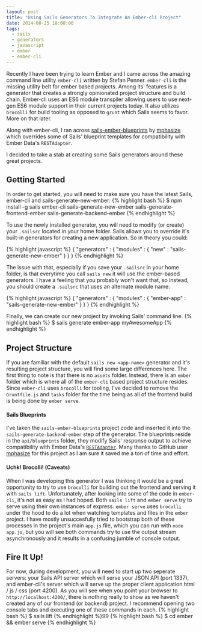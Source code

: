 ```yaml
---
layout: post
title: "Using Sails Generators To Integrate An Ember-cli Project"
date: 2014-08-25 18:00:00
tags: 
  - sails
  - generators
  - javascript
  - ember
  - ember-cli
---
```


Recently I have been trying to learn Ember and I came across the amazing command line utility `ember-cli` written by Stefan Penner. `ember-cli` is the missing utility belt for ember based projects. Among its' features is a generator that creates a strongly opinionated project structure and build chain. Ember-cli uses an ES6 module transpiler allowing users to use next-gen ES6 module support in their current projects today. It also utilizes `brocolli` for build tooling as opposed to `grunt` which Sails seems to favor. More on that later.

Along with ember-cli, I ran across [sails-ember-blueprints](https://github.com/mphasize/sails-ember-blueprints) by [mphasize](https://github.com/mphasize) which overrides some of Sails' blueprint templates for compatibility with Ember Data's `RESTAdapter`.

I decided to take a stab at creating some Sails generators around these great projects.

## Getting Started

In order to get started, you will need to make sure you have the latest Sails, ember-cli and sails-generate-new-ember:
{% highlight bash %}
$ npm install -g sails ember-cli sails-generate-new-ember sails-generate-frontend-ember sails-generate-backend-ember
{% endhighlight %}

To use the newly installed generator, you will need to modify (or create) your `.sailsrc` located in your home folder. Sails allows you to override it's built-in generators for creating a new application. So in theory you could:

{% highlight javascript %}
{
    "generators" : {
        "modules" : {
            "new" : "sails-generate-new-ember"
        }
    }
}
{% endhighlight %}

The issue with that, especially if you save your `.sailsrc` in your home folder, is that everytime you call `sails new` it will use the ember-based generators. I have a feeling that you probably won't want that, so instead, you should create a `.sailsrc` that uses an alternate module name:

{% highlight javascript %}
{
    "generators" : {
        "modules" : {
            "ember-app" : "sails-generate-new-ember"
        }
    }
}
{% endhighlight %}

Finally, we can create our new project by invoking Sails' command line.
{% highlight bash %}
$ sails generate ember-app myAwesomeApp
{% endhighlight %}

## Project Structure
If you are familiar with the default `sails new <app-name>` generator and it's resulting project structure, you will find some large differences here. The first thing to note is that there is no `assets` folder. Instead, there is an `ember` folder which is where all of the `ember-cli` based project structure resides. Since `ember-cli` uses `brocolli` for tooling, I've decided to remove the `Gruntfile.js` and `tasks` folder for the time being as all of the frontend build is being done by `ember serve`.

#### Sails Blueprints
I've taken the `sails-ember-blueprints` project code and inserted it into the `sails-generate-backend-ember` step of the generator. The blueprints reside in the `api/blueprints` folder, they modify Sails' response output to achieve compatibility with Ember Data's [`RESTAdapter`](http://emberjs.com/api/data/classes/DS.RESTAdapter.html). Many thanks to GitHub user [mphasize](https://github.com/mphasize) for this project as I am sure it saved me a ton of time and effort.

#### Uchk! Brocolli! (Caveats)
When I was developing this generator I was thinking it would be a great opportunity to try to use `brocolli` for building out the frontend and serving it with `sails lift`. Unfortunately, after looking into some of the code in `ember-cli`, it's not as easy as I had hoped. Both `sails lift` and `ember serve` try to serve using their own instances of express. `ember serve` uses `brocolli` under the hood to do a lot when watching templates and files in the `ember` project. I have mostly unsuccesfully tried to bootstrap both of these processes in the project's main `app.js` file, which you can run with `node app.js`, but you will see both commands try to use the output stream asynchronously and it results in a confusing jumble of console output. 

## Fire It Up!
For now, during development, you will need to start up two seperate servers: your Sails API server which will serve your JSON API (port 1337), and ember-cli's server which will serve up the proper client application html / js / css (port 4200). As you will see when you point your browser to `http://localhost:4200/`, there is nothing really to show as we haven't created any of our frontend (or backend) project. I recommend opening two console tabs and executing one of these commands in each.
{% highlight bash %}
$ sails lift
{% endhighlight %}99
{% highlight bash %}
$ cd ember && ember serve
{% endhighlight %}
